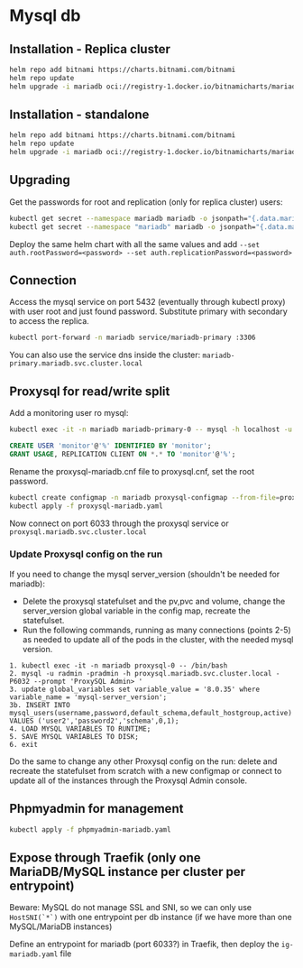 # Mysql db

## Installation - Replica cluster

```bash
helm repo add bitnami https://charts.bitnami.com/bitnami
helm repo update
helm upgrade -i mariadb oci://registry-1.docker.io/bitnamicharts/mariadb --namespace mariadb --create-namespace --set metrics.enabled=true --set metrics.serviceMonitor.enabled=true --set metrics.serviceMonitor.labels.release=kube-prometheus-stack --set primary.persistence.storageClass=rook-ceph-nvme2tb --set primary.persistence.size=15Gi --set secondary.persistence.storageClass=rook-ceph-nvme2tb --set secondary.persistence.size=15Gi --set architecture=replication --set secondary.replicaCount=2
```

## Installation - standalone

```bash
helm repo add bitnami https://charts.bitnami.com/bitnami
helm repo update
helm upgrade -i mariadb oci://registry-1.docker.io/bitnamicharts/mariadb --namespace mariadb --create-namespace --set metrics.enabled=true --set metrics.serviceMonitor.enabled=true --set metrics.serviceMonitor.labels.release=kube-prometheus-stack --set primary.persistence.storageClass=rook-ceph-nvme2tb --set primary.persistence.size=15Gi
```

## Upgrading

Get the passwords for root and replication (only for replica cluster) users:

```bash
kubectl get secret --namespace mariadb mariadb -o jsonpath="{.data.mariadb-root-password}" | base64 -d
kubectl get secret --namespace "mariadb" mariadb -o jsonpath="{.data.mariadb-replication-password}" | base64 -d
```

Deploy the same helm chart with all the same values and add `--set auth.rootPassword=<password> --set auth.replicationPassword=<password>`

## Connection

Access the mysql service on port 5432 (eventually through kubectl proxy) with user root and just found password.
Substitute primary with secondary to access the replica.

```bash
kubectl port-forward -n mariadb service/mariadb-primary :3306
```

You can also use the service dns inside the cluster: `mariadb-primary.mariadb.svc.cluster.local`

## Proxysql for read/write split

Add a monitoring user ro mysql:

```bash
kubectl exec -it -n mariadb mariadb-primary-0 -- mysql -h localhost -u root -pPASSWORD
```

```sql
CREATE USER 'monitor'@'%' IDENTIFIED BY 'monitor';
GRANT USAGE, REPLICATION CLIENT ON *.* TO 'monitor'@'%';
```

Rename the proxysql-mariadb.cnf file to proxysql.cnf, set the root password.

```bash
kubectl create configmap -n mariadb proxysql-configmap --from-file=proxysql.cnf
kubectl apply -f proxysql-mariadb.yaml
```

Now connect on port 6033 through the proxysql service or `proxysql.mariadb.svc.cluster.local`

### Update Proxysql config on the run

If you need to change the mysql server_version (shouldn't be needed for mariadb):

- Delete the proxysql statefulset and the pv,pvc and volume, change the server_version global variable in the config map, recreate the statefulset.
- Run the following commands, running as many connections (points 2-5) as needed to update all of the pods in the cluster, with the needed mysql version.

```
1. kubectl exec -it -n mariadb proxysql-0 -- /bin/bash
2. mysql -u radmin -pradmin -h proxysql.mariadb.svc.cluster.local -P6032 --prompt 'ProxySQL Admin> '
3. update global_variables set variable_value = '8.0.35' where variable_name = 'mysql-server_version';
3b. INSERT INTO mysql_users(username,password,default_schema,default_hostgroup,active) VALUES ('user2','password2','schema',0,1);
4. LOAD MYSQL VARIABLES TO RUNTIME;
5. SAVE MYSQL VARIABLES TO DISK;
6. exit
```

Do the same to change any other Proxysql config on the run: delete and recreate the statefulset from scratch with a new configmap or connect to update all of the instances through the Proxysql Admin console.

## Phpmyadmin for management

```bash
kubectl apply -f phpmyadmin-mariadb.yaml
```

## Expose through Traefik (only one MariaDB/MySQL instance per cluster per entrypoint)

Beware: MySQL do not manage SSL and SNI, so we can only use ```HostSNI(`*`)``` with one entrypoint per db instance (if we have more than one MySQL/MariaDB instances)

Define an entrypoint for mariadb (port 6033?) in Traefik, then deploy the `ig-mariadb.yaml` file
